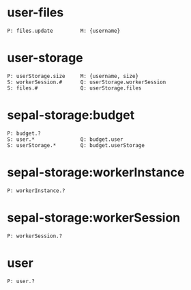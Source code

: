 # user-files
    P: files.update         M: {username}
    
# user-storage
    P: userStorage.size     M: {username, size}
    S: workerSession.#      Q: userStorage.workerSession
    S: files.#              Q: userStorage.files

# sepal-storage:budget
    P: budget.?
    S: user.*               Q: budget.user
    S: userStorage.*        Q: budget.userStorage

# sepal-storage:workerInstance
    P: workerInstance.?

# sepal-storage:workerSession
    P: workerSession.?

# user
    P: user.?